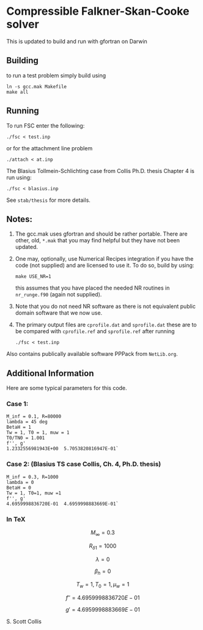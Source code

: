 # Compressible Falkner-Skan-Cooke solver

This is updated to build and run with gfortran on Darwin

## Building

to run a test problem simply build using

    ln -s gcc.mak Makefile
    make all

## Running

To run FSC enter the following:

    ./fsc < test.inp

or for the attachment line problem

    ./attach < at.inp

The Blasius Tollmein-Schlichting case from Collis Ph.D. thesis
Chapter 4 is run using:

    ./fsc < blasius.inp

See `stab/thesis` for more details.

## Notes:

1. The gcc.mak uses gfortran and should be rather
   portable.  There are other, old, `*.mak` that you
   may find helpful but they have not been updated.
2. One may, optionally, use Numerical Recipes integration
   if you have the code (not supplied) and are 
   licensed to use it. To do so, build by using:

   `make USE_NR=1`

   this assumes that you have placed the needed NR
   routines in `nr_runge.f90` (again not supplied).
3. Note that you do not need NR software as there
   is not equivalent public domain software that
   we now use.
4. The primary output files are `cprofile.dat` and
   `sprofile.dat` these are to be compared with 
   `cprofile.ref` and `sprofile.ref` after running
   
   `./fsc < test.inp`

Also contains publically available software PPPack
from `NetLib.org`.

## Additional Information

Here are some typical parameters for this code.

### Case 1:
    M_inf = 0.1, R=80000
    lambda = 45 deg
    BetaH = 1
    Tw = 1, T0 = 1, muw = 1
    T0/TN0 = 1.001
    f'', g'
    1.2332556981943E+00  5.7053820816947E-01`

### Case 2: (Blasius TS case Collis, Ch. 4, Ph.D. thesis)
    M_inf = 0.3, R=1000
    lambda = 0
    BetaH = 0
    Tw = 1, T0=1, muw =1
    f'', g'
    4.6959998836720E-01  4.6959998883669E-01`

### In TeX

$$ M_\infty = 0.3 $$

$$ R_\delta{_1} = 1000 $$

$$ \lambda = 0 $$

$$ \beta_h = 0 $$

$$ T_w = 1, T_0 = 1, \mu_w = 1 $$

$$ f'' = 4.6959998836720E-01 $$

$$ g' = 4.6959998883669E-01 $$

S. Scott Collis
